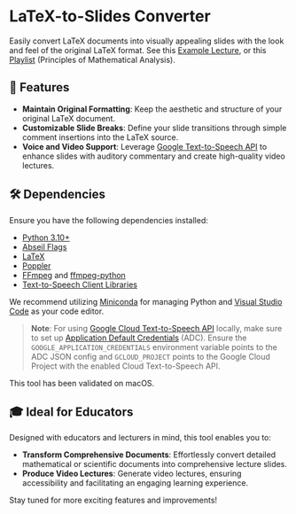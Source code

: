 # LaTeX-to-Slides Converter

Easily convert LaTeX documents into visually appealing slides with the look and feel of the original LaTeX format. See this [Example Lecture](https://www.youtube.com/watch?v=tliSFWab1t8), or this [Playlist](https://www.youtube.com/playlist?list=PLn_PVMBSJNp0Ci0u7XiNgyP1OorIRmBKV) (Principles of Mathematical Analysis).

## 🚀 Features

- **Maintain Original Formatting**: Keep the aesthetic and structure of your original LaTeX document.
- **Customizable Slide Breaks**: Define your slide transitions through simple comment insertions into the LaTeX source.
- **Voice and Video Support**: Leverage [Google Text-to-Speech API](https://cloud.google.com/text-to-speech) to enhance slides with auditory commentary and create high-quality video lectures.

## 🛠 Dependencies

Ensure you have the following dependencies installed:

* [Python 3.10+](https://www.python.org/)
* [Abseil Flags](https://abseil.io/docs/python/guides/flags)
* [LaTeX](https://www.latex-project.org/get/)
* [Poppler](https://poppler.freedesktop.org/)
* [FFmpeg](https://ffmpeg.org/) and [ffmpeg-python](https://pypi.org/project/ffmpeg-python/)
* [Text-to-Speech Client Libraries](https://cloud.google.com/text-to-speech/docs/libraries)

We recommend utilizing [Miniconda](https://docs.conda.io/projects/miniconda/en/latest/) for managing Python and [Visual Studio Code](https://code.visualstudio.com/) as your code editor.

> **Note**: For using [Google Cloud Text-to-Speech API](https://cloud.google.com/text-to-speech) locally, make sure to set up [Application Default Credentials](https://cloud.google.com/docs/authentication/provide-credentials-adc) (ADC). Ensure the `GOOGLE_APPLICATION_CREDENTIALS` environment variable points to the ADC JSON config and `GCLOUD_PROJECT` points to the Google Cloud Project with the enabled Cloud Text-to-Speech API.

This tool has been validated on macOS.

## 🎓 Ideal for Educators

Designed with educators and lecturers in mind, this tool enables you to:

- **Transform Comprehensive Documents**: Effortlessly convert detailed mathematical or scientific documents into comprehensive lecture slides.
- **Produce Video Lectures**: Generate video lectures, ensuring accessibility and facilitating an engaging learning experience.

Stay tuned for more exciting features and improvements!